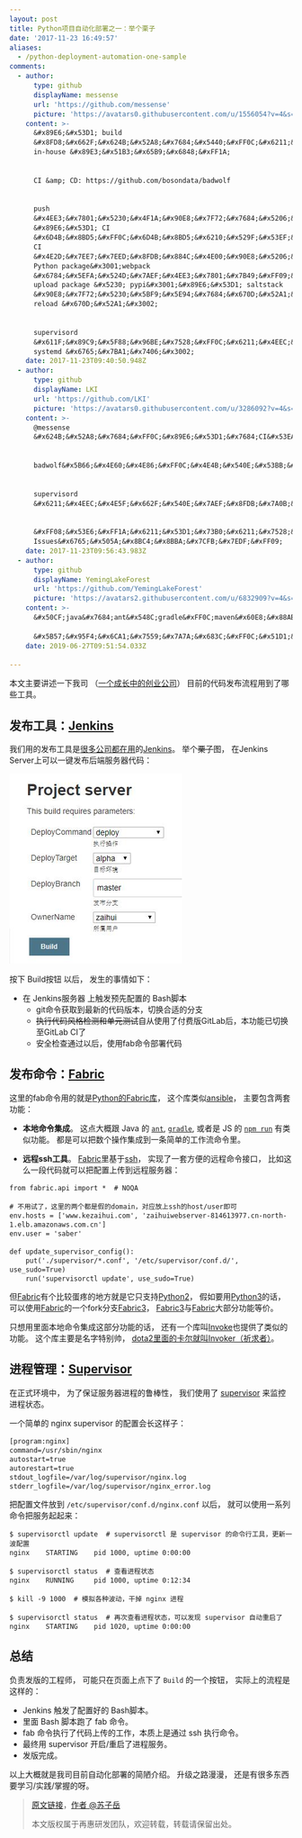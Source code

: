 ```yaml
---
layout: post
title: Python项目自动化部署之一：举个栗子
date: '2017-11-23 16:49:57'
aliases:
  - /python-deployment-automation-one-sample
comments:
  - author:
      type: github
      displayName: messense
      url: 'https://github.com/messense'
      picture: 'https://avatars0.githubusercontent.com/u/1556054?v=4&s=73'
    content: >-
      &#x89E6;&#x53D1; build
      &#x8FD8;&#x662F;&#x624B;&#x52A8;&#x7684;&#x5440;&#xFF0C;&#x6211;&#x53F8;&#x7684;
      in-house &#x89E3;&#x51B3;&#x65B9;&#x6848;&#xFF1A;


      CI &amp; CD: https://github.com/bosondata/badwolf


      push
      &#x4EE3;&#x7801;&#x5230;&#x4F1A;&#x90E8;&#x7F72;&#x7684;&#x5206;&#x652F;/tag
      &#x89E6;&#x53D1; CI
      &#x6D4B;&#x8BD5;&#xFF0C;&#x6D4B;&#x8BD5;&#x6210;&#x529F;&#x53EF;&#x80FD;&#x4F1A;&#x5728;
      CI
      &#x4E2D;&#x7EE7;&#x7EED;&#x8FDB;&#x884C;&#x4E00;&#x90E8;&#x5206;&#x6784;&#x5EFA;&#xFF08;&#x6BD4;&#x5982;&#x6253;&#x5305;
      Python package&#x3001;webpack
      &#x6784;&#x5EFA;&#x524D;&#x7AEF;&#x4EE3;&#x7801;&#x7B49;&#xFF09;&#xFF0C;&#x5B8C;&#x6210;&#x540E;&#x81EA;&#x52A8;&#x89E6;&#x53D1;&#x90E8;&#x7F72;&#xFF0C;&#x6BD4;&#x5982;
      upload package &#x5230; pypi&#x3001;&#x89E6;&#x53D1; saltstack
      &#x90E8;&#x7F72;&#x5230;&#x5BF9;&#x5E94;&#x7684;&#x670D;&#x52A1;&#x5668;&#x4E0A;&#x5E76;
      reload &#x670D;&#x52A1;&#x3002;


      supervisord
      &#x611F;&#x89C9;&#x5F88;&#x96BE;&#x7528;&#xFF0C;&#x6211;&#x4EEC;&#x4E3B;&#x8981;&#x7684;&#x670D;&#x52A1;&#x90FD;&#x662F;&#x7528;
      systemd &#x6765;&#x7BA1;&#x7406;&#x3002;
    date: 2017-11-23T09:40:50.948Z
  - author:
      type: github
      displayName: LKI
      url: 'https://github.com/LKI'
      picture: 'https://avatars0.githubusercontent.com/u/3286092?v=4&s=73'
    content: >-
      @messense
      &#x624B;&#x52A8;&#x7684;&#xFF0C;&#x89E6;&#x53D1;&#x7684;CI&#x53EA;&#x4F1A;&#x8DD1;&#x4EE3;&#x7801;&#x98CE;&#x683C;/UT&#x4E00;&#x7CFB;&#x5217;


      badwolf&#x5B66;&#x4E60;&#x4E86;&#xFF0C;&#x4E4B;&#x540E;&#x53BB;&#x7814;&#x7A76;&#x4E00;&#x4E0B;&#x3002;


      supervisord
      &#x6211;&#x4EEC;&#x4E5F;&#x662F;&#x540E;&#x7AEF;&#x8FDB;&#x7A0B;&#x7528;&#x7684;&#x591A;&#xFF0C;&#x524D;&#x7AEF;&#x670D;&#x52A1;&#x5668;&#x7528;&#x7684;&#x662F;pm2~&#x5E94;&#x8BE5;&#x90FD;&#x5927;&#x540C;&#x5C0F;&#x5F02;~


      &#xFF08;&#x53E6;&#xFF1A;&#x6211;&#x53D1;&#x73B0;&#x6211;&#x7528;&#x7684;&#x8BC4;&#x8BBA;&#x7CFB;&#x7EDF;&#x5BF9;&#x8BA8;&#x8BBA;&#x7684;&#x652F;&#x6301;&#x5F88;&#x5DEE;&#xFF0C;&#x8003;&#x8651;&#x4EE5;&#x540E;&#x6362;&#x7528;GitHub
      Issues&#x6765;&#x505A;&#x8BC4;&#x8BBA;&#x7CFB;&#x7EDF;&#xFF09;
    date: 2017-11-23T09:56:43.983Z
  - author:
      type: github
      displayName: YemingLakeForest
      url: 'https://github.com/YemingLakeForest'
      picture: 'https://avatars2.githubusercontent.com/u/6832909?v=4&s=73'
    content: >-
      &#x50CF;java&#x7684;ant&#x548C;gradle&#xFF0C;maven&#x60E8;&#x88AB;&#x5FFD;&#x7565;&#x54C8;&#x54C8;&#x54C8;&#x3002;

      &#x5B57;&#x95F4;&#x6CA1;&#x7559;&#x7A7A;&#x683C;&#xFF0C;&#x51D1;&#x5408;&#x770B;&#x5427;
    date: 2019-06-27T09:51:54.033Z

---
```


本文主要讲述一下我司
（[一个成长中的创业公司][zaihui-intro]）
目前的代码发布流程用到了哪些工具。


<!--more-->


## 发布工具：[Jenkins][jenkins]

我们用的发布工具是[很多公司都在用][jenkins-stackshare]的[Jenkins][jenkins]。
举个~~栗子~~图，
在Jenkins Server上可以一键发布后端服务器代码：

![jenkins-demo][jenkins-demo]

按下 Build按钮 以后，
发生的事情如下：

* 在 Jenkins服务器 上触发预先配置的 Bash脚本
  * git命令获取到最新的代码版本，切换合适的分支
  * ~~执行代码风格检测和单元测试~~自从使用了付费版GitLab后，本功能已切换至GitLab CI了
  * 安全检查通过以后，使用fab命令部署代码


## 发布命令：[Fabric][fabric]

这里的fab命令用的就是[Python的Fabric库][fabric]，
这个库类似[ansible][ansible]，
主要包含两套功能：

* **本地命令集成**。
这点大概跟 Java 的 [`ant`][ant], [`gradle`][gradle],
或者是 JS 的 [`npm run`][npm] 有类似功能。
都是可以把数个操作集成到一条简单的工作流命令里。

* **远程ssh工具**。
[Fabric][fabric]里基于[ssh][ssh]，
实现了一套方便的远程命令接口，
比如这么一段代码就可以把配置上传到远程服务器：

```
from fabric.api import *  # NOQA

# 不用试了，这里的两个都是假的domain，对应放上ssh的host/user即可
env.hosts = ['www.kezaihui.com', 'zaihuiwebserver-814613977.cn-north-1.elb.amazonaws.com.cn']
env.user = 'saber'

def update_supervisor_config():
    put('./supervisor/*.conf', '/etc/supervisor/conf.d/', use_sudo=True)
    run('supervisorctl update', use_sudo=True)
```

但[Fabric][fabric]有个比较蛋疼的地方就是它只支持[Python2][which-python]，
假如要用[Python3][which-python]的话，
可以使用[Fabric][fabric]的一个fork分支[Fabric3][fabric3]，
[Fabric3][fabric3]与[Fabric][fabric]大部分功能等价。

只想用里面本地命令集成这部分功能的话，
还有一个库叫[Invoke][invoke]也提供了类似的功能。
这个库主要是名字特别帅，
[dota2里面的卡尔就叫Invoker（祈求者）][invoker]。


## 进程管理：[Supervisor][supervisor]

在正式环境中，
为了保证服务器进程的鲁棒性，
我们使用了 [supervisor][supervisor] 来监控进程状态。

一个简单的 nginx supervisor 的配置会长这样子：

```
[program:nginx]
command=/usr/sbin/nginx
autostart=true
autorestart=true
stdout_logfile=/var/log/supervisor/nginx.log
stderr_logfile=/var/log/supervisor/nginx_error.log
```

把配置文件放到 `/etc/supervisor/conf.d/nginx.conf` 以后，
就可以使用一系列命令把服务起起来：

```
$ supervisorctl update  # supervisorctl 是 supervisor 的命令行工具，更新一波配置
nginx    STARTING    pid 1000, uptime 0:00:00

$ supervisorctl status  # 查看进程状态
nginx    RUNNING     pid 1000, uptime 0:12:34

$ kill -9 1000  # 模拟各种波动，干掉 nginx 进程

$ supervisorctl status  # 再次查看进程状态，可以发现 supervisor 自动重启了
nginx    STARTING    pid 1020, uptime 0:00:00
```

## 总结

负责发版的工程师，
可能只在页面上点下了 `Build` 的一个按钮，
实际上的流程是这样的：

* Jenkins 触发了配置好的 Bash脚本。
* 里面 Bash 脚本跑了 fab 命令。
* fab 命令执行了代码上传的工作，本质上是通过 ssh 执行命令。
* 最终用 supervisor 开启/重启了进程服务。
* 发版完成。

以上大概就是我司目前自动化部署的简陋介绍。
升级之路漫漫，
还是有很多东西要学习/实践/掌握的呀。

> [原文链接][self]，[作者 @苏子岳][about-me]
>
> 本文版权属于再惠研发团队，欢迎转载，转载请保留出处。

[zaihui-intro]: https://www.zhihu.com/question/19596230/answer/152193862
[jenkins-stackshare]: https://stackshare.io/jenkins
[jenkins]: https://jenkins.io/
[jenkins-demo]: /assets/pics/zaihui_jenkins.jpg
[fabric]: https://github.com/fabric/fabric
[ansible]: https://github.com/ansible/ansible
[ant]: https://ant.apache.org/
[gradle]: https://gradle.org/
[npm]: https://www.npmjs.com/
[ssh]: https://en.wikipedia.org/wiki/Secure_Shell
[which-python]: https://docs.python-guide.org/en/latest/starting/which-python/
[fabric3]: https://github.com/mathiasertl/fabric/
[invoke]: https://www.pyinvoke.org/
[invoker]: https://dota2.gamepedia.com/Invoker
[supervisor]: https://supervisord.org/
[self]: /python-deployment-automation-one-sample
[about-me]: /about/

